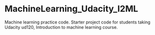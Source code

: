 # MachineLearning_Udacity_I2ML
Machine learning practice code.
Starter project code for students taking Udacity ud120, Introduction to machine learning course.

